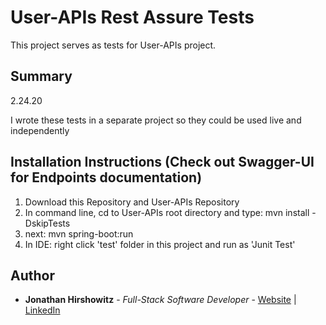 # User-APIs Rest Assure Tests

This project serves as tests for User-APIs project. 

## Summary
2.24.20

I wrote these tests in a separate project so they could be used live and independently 
  
##  Installation Instructions (Check out Swagger-UI for Endpoints documentation)

1. Download this Repository and User-APIs Repository  
2. In command line, cd to User-APIs root directory and type: mvn install -DskipTests  
3. next: mvn spring-boot:run  
4. In IDE: right click 'test' folder in this project and run as 'Junit Test'

## Author

* **Jonathan Hirshowitz** - *Full-Stack Software Developer* - [Website](https://jonathan-hirshowitz-portfolio.firebaseapp.com/) | [LinkedIn](https://www.linkedin.com/in/jonathan-hirshowitz/)
